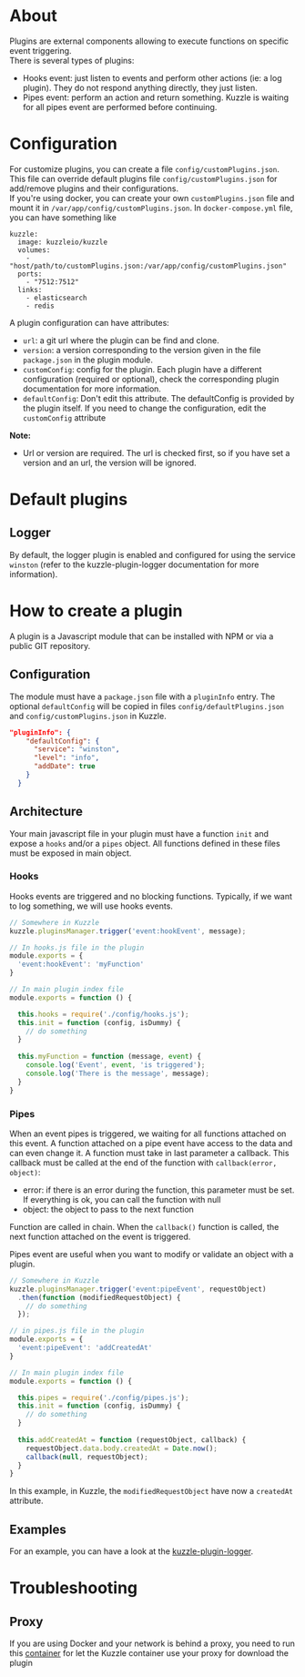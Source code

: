 # About

Plugins are external components allowing to execute functions on specific event triggering.  
There is several types of plugins:

* Hooks event: just listen to events and perform other actions (ie: a log plugin). They do not respond anything directly, they just listen.
* Pipes event: perform an action and return something. Kuzzle is waiting for all pipes event are performed before continuing.

# Configuration

For customize plugins, you can create a file `config/customPlugins.json`. This file can override default plugins file `config/customPlugins.json` for add/remove plugins and their configurations.  
If you're using docker, you can create your own `customPlugins.json` file and mount it in `/var/app/config/customPlugins.json`. In `docker-compose.yml` file, you can have something like

```
kuzzle:
  image: kuzzleio/kuzzle
  volumes:
    - "host/path/to/customPlugins.json:/var/app/config/customPlugins.json"
  ports:
    - "7512:7512"
  links:
    - elasticsearch
    - redis
```

A plugin configuration can have attributes:

* `url`: a git url where the plugin can be find and clone.
* `version`: a version corresponding to the version given in the file `package.json` in the plugin module.
* `customConfig`: config for the plugin. Each plugin have a different configuration (required or optional), check the corresponding plugin documentation for more information.
* `defaultConfig`: Don't edit this attribute. The defaultConfig is provided by the plugin itself. If you need to change the configuration, edit the `customConfig` attribute

**Note:** 
* Url or version are required. The url is checked first, so if you have set a version and an url, the version will be ignored.

# Default plugins

## Logger

By default, the logger plugin is enabled and configured for using the service `winston` (refer to the kuzzle-plugin-logger documentation for more information).  

# How to create a plugin

A plugin is a Javascript module that can be installed with NPM or via a public GIT repository.

## Configuration

The module must have a `package.json` file with a `pluginInfo` entry. The optional `defaultConfig` will be copied in files `config/defaultPlugins.json` and `config/customPlugins.json` in Kuzzle.

```json
"pluginInfo": {
    "defaultConfig": {
      "service": "winston",
      "level": "info",
      "addDate": true
    }
  }
```

## Architecture

Your main javascript file in your plugin must have a function `init` and expose a `hooks` and/or a `pipes` object. All functions defined in these files must be exposed in main object.

### Hooks

Hooks events are triggered and no blocking functions. Typically, if we want to log something, we will use hooks events.

```js
// Somewhere in Kuzzle
kuzzle.pluginsManager.trigger('event:hookEvent', message);
```

```js
// In hooks.js file in the plugin
module.exports = {
  'event:hookEvent': 'myFunction'
}
```

```js
// In main plugin index file
module.exports = function () {

  this.hooks = require('./config/hooks.js');
  this.init = function (config, isDummy) {
    // do something
  }
  
  this.myFunction = function (message, event) {
    console.log('Event', event, 'is triggered');
    console.log('There is the message', message);
  }
}
```

### Pipes

When an event pipes is triggered, we waiting for all functions attached on this event. A function attached on a pipe event have access to the data and can even change it.
A function must take in last parameter a callback. This callback must be called at the end of the function with `callback(error, object)`:

* error: if there is an error during the function, this parameter must be set. If everything is ok, you can call the function with null
* object: the object to pass to the next function

Function are called in chain. When the `callback()` function is called, the next function attached on the event is triggered.

Pipes event are useful when you want to modify or validate an object with a plugin.

```js
// Somewhere in Kuzzle
kuzzle.pluginsManager.trigger('event:pipeEvent', requestObject)
  .then(function (modifiedRequestObject) {
    // do something
  });
```

```js
// in pipes.js file in the plugin
module.exports = {
  'event:pipeEvent': 'addCreatedAt'
}
```

```js
// In main plugin index file
module.exports = function () {

  this.pipes = require('./config/pipes.js');
  this.init = function (config, isDummy) {
    // do something
  }
  
  this.addCreatedAt = function (requestObject, callback) {
    requestObject.data.body.createdAt = Date.now();
    callback(null, requestObject);
  }
}
```

In this example, in Kuzzle, the `modifiedRequestObject` have now a `createdAt` attribute.


## Examples

For an example, you can have a look at the [kuzzle-plugin-logger](https://github.com/kuzzleio/kuzzle-plugin-logger).

# Troubleshooting

## Proxy

If you are using Docker and your network is behind a proxy, you need to run this [container](https://hub.docker.com/r/klabs/forgetproxy/) for let the Kuzzle container use your proxy for download the plugin